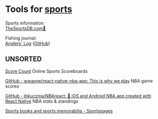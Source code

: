 
# Tools for [sports](https://notageni.us/sports)

Sports information:  
[TheSportsDB.com🔌](https://thesportsdb.com/)

Fishing journal:  
[Anglers' Log](https://anglerslog.ca/) ([GitHub](https://github.com/cohenadair/anglers-log))

## UNSORTED

[Score Count](https://scorecount.com/)
Online Sports Scoreboards

[GitHub - wwayne/react-native-nba-app: This is why we play](https://github.com/wwayne/react-native-nba-app)
NBA game scores

[GitHub - jbkuczma/NBAreact: 🏀 iOS and Android NBA app created with React Native](https://github.com/jbkuczma/NBAreact)
NBA stats & standings

[Sports books and sports memorabilia - Sportspages](https://www.sportspages.com/)
